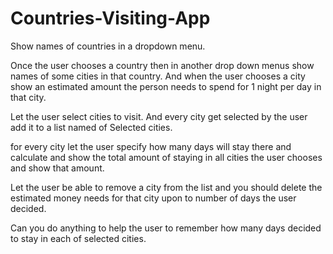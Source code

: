# Countries-Visiting-App

Show names of countries in a dropdown menu.

Once the user chooses a country then in another drop down menus show names of some cities in that country. And when the user chooses a city show an estimated amount the person needs to spend for 1 night per day in that city.

Let the user select cities to visit. And every city get selected by the user add it to a list named of Selected cities. 

for every city let the user specify how many days will stay there and calculate and show the total amount of staying in all cities the user chooses and show that amount.

Let the user be able to remove a city from the list and you should delete the estimated money needs for that city upon to number of days the user decided.

Can you do anything to help the user to remember how many days decided to stay in each of selected cities.
